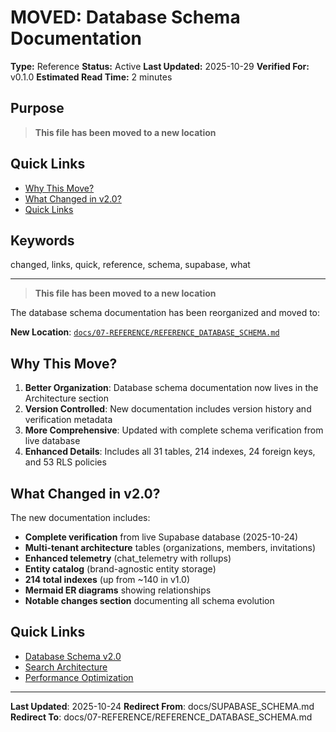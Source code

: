 # MOVED: Database Schema Documentation

**Type:** Reference
**Status:** Active
**Last Updated:** 2025-10-29
**Verified For:** v0.1.0
**Estimated Read Time:** 2 minutes

## Purpose
> **This file has been moved to a new location**

## Quick Links
- [Why This Move?](#why-this-move)
- [What Changed in v2.0?](#what-changed-in-v20)
- [Quick Links](#quick-links)

## Keywords
changed, links, quick, reference, schema, supabase, what

---


> **This file has been moved to a new location**

The database schema documentation has been reorganized and moved to:

**New Location**: [`docs/07-REFERENCE/REFERENCE_DATABASE_SCHEMA.md`](07-REFERENCE/REFERENCE_DATABASE_SCHEMA.md)

## Why This Move?

1. **Better Organization**: Database schema documentation now lives in the Architecture section
2. **Version Controlled**: New documentation includes version history and verification metadata
3. **More Comprehensive**: Updated with complete schema verification from live database
4. **Enhanced Details**: Includes all 31 tables, 214 indexes, 24 foreign keys, and 53 RLS policies

## What Changed in v2.0?

The new documentation includes:
- **Complete verification** from live Supabase database (2025-10-24)
- **Multi-tenant architecture** tables (organizations, members, invitations)
- **Enhanced telemetry** (chat_telemetry with rollups)
- **Entity catalog** (brand-agnostic entity storage)
- **214 total indexes** (up from ~140 in v1.0)
- **Mermaid ER diagrams** showing relationships
- **Notable changes section** documenting all schema evolution

## Quick Links

- [Database Schema v2.0](07-REFERENCE/REFERENCE_DATABASE_SCHEMA.md)
- [Search Architecture](01-ARCHITECTURE/ARCHITECTURE_SEARCH_SYSTEM.md)
- [Performance Optimization](07-REFERENCE/REFERENCE_PERFORMANCE_OPTIMIZATION.md)

---

**Last Updated**: 2025-10-24
**Redirect From**: docs/SUPABASE_SCHEMA.md
**Redirect To**: docs/07-REFERENCE/REFERENCE_DATABASE_SCHEMA.md
